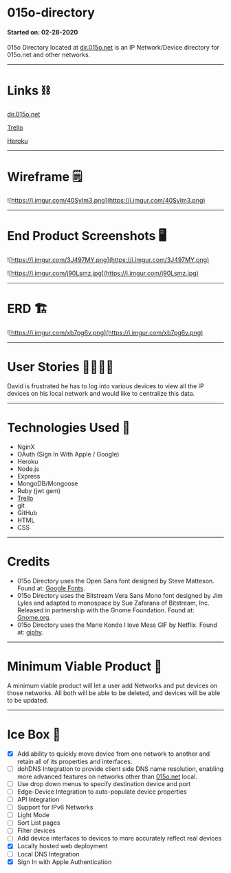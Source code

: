 # 015o-directory
#### Started on: 02-28-2020

015o Directory located at [dir.015o.net](http://dir.015o.net) is an IP Network/Device directory for 015o.net and other networks.

---

# Links ⛓

[dir.015o.net](https://dir.015o.net/)

[Trello](https://trello.com/b/de9phg99/015odirectory)

[Heroku](https://zero15odirectory.herokuapp.com/)

---

# Wireframe 🗒

![https://i.imgur.com/40SyIm3.png](https://i.imgur.com/40SyIm3.png)

---

# End Product Screenshots 🖥

![https://i.imgur.com/3J497MY.png](https://i.imgur.com/3J497MY.png)

![https://i.imgur.com/j90Lsmz.jpg](https://i.imgur.com/j90Lsmz.jpg)

---

# ERD 🏗

![https://i.imgur.com/xb7pg6v.png](https://i.imgur.com/xb7pg6v.png)

---

# User Stories 👩‍💻👨‍💻

David is frustrated he has to log into various devices to view all the IP devices on his local network and would like to centralize this data.

---

# Technologies Used 💾

- NginX
- OAuth (Sign In With Apple / Google)
- Heroku
- Node.js
- Express
- MongoDB/Mongoose
- Ruby (jwt gem)
- [Trello](https://trello.com/b/de9phg99/015odirectory)
- git
- GitHub
- HTML
- CSS

---

# Credits

- 015o Directory uses the Open Sans font designed by Steve Matteson. Found at: [Google Fonts](https://fonts.google.com/specimen/Open+Sans).
- 015o Directory uses the Bitstream Vera Sans Mono font designed by Jim Lyles and adapted to monospace by Sue Zafarana of Bitstream, Inc. Released in partnership with the Gnome Foundation. Found at: [Gnome.org](https://www.gnome.org/fonts/).
- 015o Directory uses the Marie Kondo I love Mess GIF by Netflix. Found at: [giphy](https://media3.giphy.com/media/fCUCbWXe9JONVsJSUd/giphy.gif?cid=4d1e4f291a1703b7ed878413ce4a923c981d1a9f973b3972&rid=giphy.gif).

---

# Minimum Viable Product 🎯

A minimum viable product will let a user add Networks and put devices on those networks. All both will be able to be deleted, and devices will be able to be updated. 

---

# Ice Box 🧊

- [x]  Add ability to quickly move device from one network to another and retain all of its properties and interfaces.
- [ ]  dohDNS Integration to provide client side DNS name resolution, enabling more advanced features on networks other than [015o.net](http://015o.net) local.
- [ ]  Use drop down menus to specify destination device and port
- [ ]  Edge-Device Integration to auto-populate device properties
- [ ]  API Integration
- [ ]  Support for IPv6 Networks
- [ ]  Light Mode
- [ ]  Sort List pages
- [ ]  Filter devices
- [ ]  Add device interfaces to devices to more accurately reflect real devices
- [x]  Locally hosted web deployment
- [ ]  Local DNS Integration
- [x]  Sign In with Apple Authentication